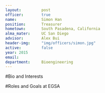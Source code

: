 ```yaml
---
layout:     	post
officer:        true
name:      		Simon Han
position: 		Treasurer
hometown: 		South Pasadena, California
alma_mater: 	UC San Diego
advisor: 		Alex Bui
header-img: 	"img/officers/simon.jpg"
active: 		false
year: 2015
email: 			
department: 	Bioengineering
---
```


#Bio and Interests

#Roles and Goals at EGSA
